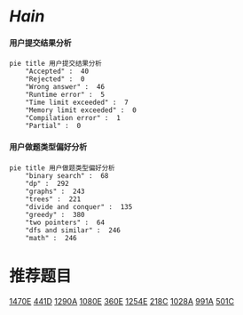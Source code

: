 # _Hain_

<!-- tabs:start -->



#### **用户提交结果分析**

```mermaid
pie title 用户提交结果分析
    "Accepted" :  40
    "Rejected" :  0
    "Wrong answer" :  46
    "Runtime error" :  5
    "Time limit exceeded" :  7
    "Memory limit exceeded" :  0
    "Compilation error" :  1
    "Partial" :  0
```

#### **用户做题类型偏好分析**

```mermaid
pie title 用户做题类型偏好分析
    "binary search" :  68
    "dp" :  292
    "graphs" :  243
    "trees" :  221
    "divide and conquer" :  135
    "greedy" :  380
    "two pointers" :  64
    "dfs and similar" :  246
    "math" :  246
```



<!-- tabs:end -->
# 推荐题目
[1470E](https://codeforces.com/contest/1470/problem/E)
[441D](https://codeforces.com/contest/441/problem/D)
[1290A](https://codeforces.com/contest/1290/problem/A)
[1080E](https://codeforces.com/contest/1080/problem/E)
[360E](https://codeforces.com/contest/360/problem/E)
[1254E](https://codeforces.com/contest/1254/problem/E)
[218C](https://codeforces.com/contest/218/problem/C)
[1028A](https://codeforces.com/contest/1028/problem/A)
[991A](https://codeforces.com/contest/991/problem/A)
[501C](https://codeforces.com/contest/501/problem/C)
